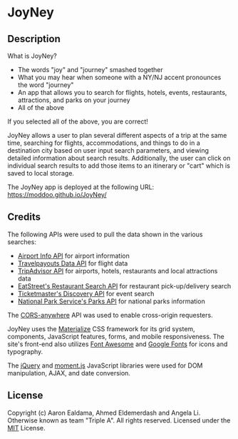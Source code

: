 # JoyNey

## Description
What is JoyNey?

* The words "joy" and "journey" smashed together
* What you may hear when someone with a NY/NJ accent pronounces the word "journey"
* An app that allows you to search for flights, hotels, events, restaurants, attractions, and parks on your journey
* All of the above

If you selected all of the above, you are correct!

JoyNey allows a user to plan several different aspects of a trip at the same time, searching for flights, accommodations, and things to do in a destination city based on user input search parameters, and viewing detailed information about search results. Additionally, the user can click on individual search results to add those items to an itinerary or "cart" which is saved to local storage.

The JoyNey app is deployed at the following URL: https://moddoo.github.io/JoyNey/

## Credits
The following APIs were used to pull the data shown in the various searches:
* [Airport Info API](https://rapidapi.com/Active-api/api/airport-info) for airport information
* [Travelpayouts Data API](https://travelpayouts.github.io/slate/#flight-data-access-api-v2) for flight data
* [TripAdvisor API](https://rapidapi.com/apidojo/api/tripadvisor1) for airports, hotels, restaurants and local attractions data
* [EatStreet's Restaurant Search API](https://developers.eatstreet.com/endpoint/search) for restaurant pick-up/delivery search
* [Ticketmaster's Discovery API](https://developer.ticketmaster.com/products-and-docs/apis/discovery-api/v2/) for event search
* [National Park Service's Parks API](https://www.nps.gov/subjects/developer/api-documentation.htm#/parks) for national parks information

The [CORS-anywhere](https://cors-anywhere.herokuapp.com/) API was used to enable cross-origin requesters.

JoyNey uses the [Materialize](https://materializecss.com/) CSS framework for its grid system, components, JavaScript features, forms, and mobile responsiveness. The site's front-end also utilizes [Font Awesome](https://fontawesome.com/) and [Google Fonts](https://fonts.google.com/) for icons and typography.

The [jQuery](https://jquery.com/) and [moment.js](https://momentjs.com/) JavaScript libraries were used for DOM manipulation, AJAX, and date conversion.

## License
Copyright (c) Aaron Ealdama, Ahmed Eldemerdash and Angela Li. Otherwise known as team "Triple A". All rights reserved.
Licensed under the [MIT](LICENSE) License.